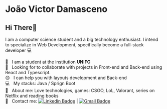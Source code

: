 
# João Victor Damasceno

## Hi There👋
I am a computer science student and a big technology enthusiast.
I intend to specialize in Web Development, specifically become a full-stack developer :computer:

 :rocket:  &nbsp; I am a student at the institution **UNIFG**
 <br/> :purple_heart: &nbsp; Looking for to collaborate with projects in Front-end and Back-end using React and Typescript.
 <br/> :blush: &nbsp; I can help you with layouts development and Back-end
 <br/> :computer: &nbsp; My stacks: Java / Sprign Boot
 <br/> 💬  &nbsp; About me: Love technologies, games: CSGO, LoL, Valorant, series on Netflix and reading books 
 <br/> :email: &nbsp; Contact me: [![Linkedin Badge](https://img.shields.io/badge/-JoãoVictor-blue?style=flat-square&logo=Linkedin&logoColor=white&link=https://www.linkedin.com/in/joaodamasceno2001/)](https://www.linkedin.com/in/joaodamasceno2001/) 
| 
[![Gmail Badge](https://img.shields.io/badge/-joaomicis59@gmail.com-c14438?style=flat-square&logo=Gmail&logoColor=white&link=mailto:joaomicis59@gmail.com)](mailto:joaomicis59@gmail.com)

